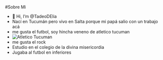 #Sobre Mi
- 👋 Hi, I’m @TadeoDElia
- Nací en Tucumán pero vivo en Salta porque mi papá salio con un trabajo acá
- me gusta el futbol, soy hincha veneno de atletico tucuman
- ![Atletico Tucuman](https://upload.wikimedia.org/wikipedia/commons/b/b4/Escudo_del_Club_Atletico_Tucuman.svg)
- me gusta el rock
- Estudio en el colegio de la divina misericordia
- Jugaba al futbol en inferiores
  
